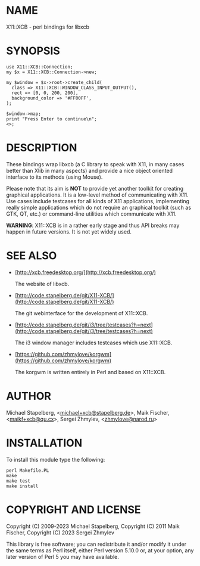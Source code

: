 # NAME

X11::XCB - perl bindings for libxcb

# SYNOPSIS

    use X11::XCB::Connection;
    my $x = X11::XCB::Connection->new;

    my $window = $x->root->create_child(
      class => X11::XCB::WINDOW_CLASS_INPUT_OUTPUT(),
      rect => [0, 0, 200, 200],
      background_color => '#FF00FF',
    );

    $window->map;
    print "Press Enter to continue\n";
    <>;

# DESCRIPTION

These bindings wrap libxcb (a C library to speak with X11, in many cases better
than Xlib in many aspects) and provide a nice object oriented interface to its
methods (using Mouse).

Please note that its aim is **NOT** to provide yet another toolkit for creating
graphical applications. It is a low-level method of communicating with X11. Use
cases include testcases for all kinds of X11 applications, implementing really
simple applications which do not require an graphical toolkit (such as GTK, QT,
etc.) or command-line utilities which communicate with X11.

**WARNING**: X11::XCB is in a rather early stage and thus API breaks may happen
in future versions. It is not yet widely used.

# SEE ALSO

- [http://xcb.freedesktop.org/](http://xcb.freedesktop.org/)

    The website of libxcb.

- [http://code.stapelberg.de/git/X11-XCB/](http://code.stapelberg.de/git/X11-XCB/)

    The git webinterface for the development of X11::XCB.

- [http://code.stapelberg.de/git/i3/tree/testcases?h=next](http://code.stapelberg.de/git/i3/tree/testcases?h=next)

    The i3 window manager includes testcases which use X11::XCB.

- [https://github.com/zhmylove/korgwm](https://github.com/zhmylove/korgwm)

    The korgwm is written entirely in Perl and based on X11::XCB.

# AUTHOR

Michael Stapelberg, &lt;michael+xcb@stapelberg.de>,
Maik Fischer, &lt;maikf+xcb@qu.cx>,
Sergei Zhmylev, &lt;zhmylove@narod.ru>

# INSTALLATION

To install this module type the following:

    perl Makefile.PL
    make
    make test
    make install

# COPYRIGHT AND LICENSE

Copyright (C) 2009-2023 Michael Stapelberg,
Copyright (C) 2011 Maik Fischer,
Copyright (C) 2023 Sergei Zhmylev

This library is free software; you can redistribute it and/or modify
it under the same terms as Perl itself, either Perl version 5.10.0 or,
at your option, any later version of Perl 5 you may have available.
